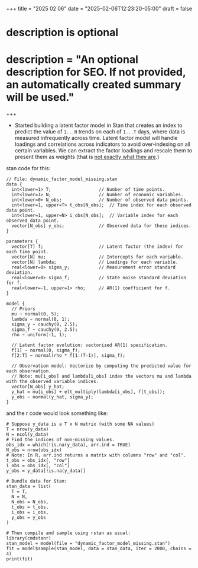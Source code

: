 +++
title = "2025 02 06"
date = "2025-02-06T12:23:20-05:00"
draft = false

#
# description is optional
#
# description = "An optional description for SEO. If not provided, an automatically created summary will be used."
+++

- Started building a latent factor model in Stan that creates an index to predict the value of `1...N` trends on each of `1...T` days, where data is measured infrequently across time. Latent factor model will handle loadings and correlations across indicators to avoid over-indexing on all certain variables. We can extract the factor loadings and rescale them to present them as weights (that is [not exactly what they are](http://www.hawaii.edu/powerkills/UFA.HTM).)

stan code for this:

```
// File: dynamic_factor_model_missing.stan
data {
  int<lower=1> T;                  // Number of time points.
  int<lower=1> N;                  // Number of economic variables.
  int<lower=0> N_obs;              // Number of observed data points.
  int<lower=1, upper=T> t_obs[N_obs];  // Time index for each observed data point.
  int<lower=1, upper=N> i_obs[N_obs];  // Variable index for each observed data point.
  vector[N_obs] y_obs;             // Observed data for these indices.
}

parameters {
  vector[T] f;                     // Latent factor (the index) for each time point.
  vector[N] mu;                    // Intercepts for each variable.
  vector[N] lambda;                // Loadings for each variable.
  real<lower=0> sigma_y;           // Measurement error standard deviation.
  real<lower=0> sigma_f;           // State noise standard deviation for f.
  real<lower=-1, upper=1> rho;     // AR(1) coefficient for f.
}

model {
  // Priors
  mu ~ normal(0, 5);
  lambda ~ normal(0, 1);
  sigma_y ~ cauchy(0, 2.5);
  sigma_f ~ cauchy(0, 2.5);
  rho ~ uniform(-1, 1);

  // Latent factor evolution: vectorized AR(1) specification.
  f[1] ~ normal(0, sigma_f);
  f[2:T] ~ normal(rho * f[1:(T-1)], sigma_f);

  // Observation model: Vectorize by computing the predicted value for each observation.
  // Note: mu[i_obs] and lambda[i_obs] index the vectors mu and lambda with the observed variable indices.
  vector[N_obs] y_hat;
  y_hat = mu[i_obs] + elt_multiply(lambda[i_obs], f[t_obs]);
  y_obs ~ normal(y_hat, sigma_y);
}
```

and the r code would look something like:

```
# Suppose y_data is a T x N matrix (with some NA values)
T = nrow(y_data)
N = ncol(y_data)
# Find the indices of non-missing values.
obs_idx = which(!is.na(y_data), arr.ind = TRUE)
N_obs = nrow(obs_idx)
# Note: In R, arr.ind returns a matrix with columns "row" and "col".
t_obs = obs_idx[, "row"]
i_obs = obs_idx[, "col"]
y_obs = y_data[!is.na(y_data)]

# Bundle data for Stan:
stan_data = list(
  T = T,
  N = N,
  N_obs = N_obs,
  t_obs = t_obs,
  i_obs = i_obs,
  y_obs = y_obs
)

# Then compile and sample using rstan as usual:
library(cmdstanr)
stan_model = model(file = "dynamic_factor_model_missing.stan")
fit = model$sample(stan_model, data = stan_data, iter = 2000, chains = 4)
print(fit)
```